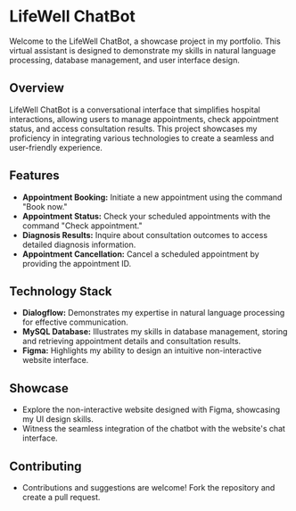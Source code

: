 # LifeWell ChatBot

Welcome to the LifeWell ChatBot, a showcase project in my portfolio. This virtual assistant is designed to demonstrate my skills in natural language processing, database management, and user interface design.

## Overview

LifeWell ChatBot is a conversational interface that simplifies hospital interactions, allowing users to manage appointments, check appointment status, and access consultation results. This project showcases my proficiency in integrating various technologies to create a seamless and user-friendly experience.

## Features

- **Appointment Booking:** Initiate a new appointment using the command "Book now."
- **Appointment Status:** Check your scheduled appointments with the command "Check appointment."
- **Diagnosis Results:** Inquire about consultation outcomes to access detailed diagnosis information.
- **Appointment Cancellation:** Cancel a scheduled appointment by providing the appointment ID.

## Technology Stack

- **Dialogflow:** Demonstrates my expertise in natural language processing for effective communication.
- **MySQL Database:** Illustrates my skills in database management, storing and retrieving appointment details and consultation results.
- **Figma:** Highlights my ability to design an intuitive non-interactive website interface.

## Showcase

- Explore the non-interactive website designed with Figma, showcasing my UI design skills.
- Witness the seamless integration of the chatbot with the website's chat interface.

## Contributing

- Contributions and suggestions are welcome! Fork the repository and create a pull request.
